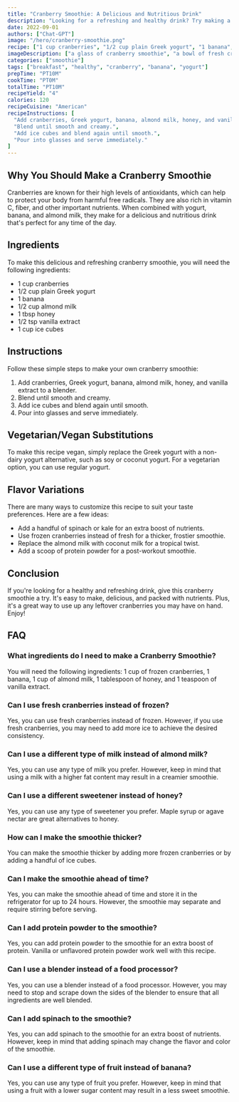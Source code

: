 ```yaml
---
title: "Cranberry Smoothie: A Delicious and Nutritious Drink"
description: "Looking for a refreshing and healthy drink? Try making a cranberry smoothie! This recipe is easy to follow and perfect for any time of the day."
date: 2022-09-01
authors: ["Chat-GPT"]
image: "/hero/cranberry-smoothie.png"
recipe: ["1 cup cranberries", "1/2 cup plain Greek yogurt", "1 banana", "1/2 cup almond milk", "1 tbsp honey", "1/2 tsp vanilla extract", "1 cup ice cubes"]
imageDescription: ["a glass of cranberry smoothie", "a bowl of fresh cranberries", "a spoonful of honey", "a ripe banana"]
categories: ["smoothie"]
tags: ["breakfast", "healthy", "cranberry", "banana", "yogurt"]
prepTime: "PT10M"
cookTime: "PT0M"
totalTime: "PT10M"
recipeYield: "4"
calories: 120
recipeCuisine: "American"
recipeInstructions: [
  "Add cranberries, Greek yogurt, banana, almond milk, honey, and vanilla extract to a blender.",
  "Blend until smooth and creamy.",
  "Add ice cubes and blend again until smooth.",
  "Pour into glasses and serve immediately."
]
---
```


## Why You Should Make a Cranberry Smoothie

Cranberries are known for their high levels of antioxidants, which can help to protect your body from harmful free radicals. They are also rich in vitamin C, fiber, and other important nutrients. When combined with yogurt, banana, and almond milk, they make for a delicious and nutritious drink that's perfect for any time of the day. 

## Ingredients

To make this delicious and refreshing cranberry smoothie, you will need the following ingredients:

- 1 cup cranberries
- 1/2 cup plain Greek yogurt
- 1 banana
- 1/2 cup almond milk
- 1 tbsp honey
- 1/2 tsp vanilla extract
- 1 cup ice cubes

## Instructions

Follow these simple steps to make your own cranberry smoothie:

1. Add cranberries, Greek yogurt, banana, almond milk, honey, and vanilla extract to a blender.
2. Blend until smooth and creamy.
3. Add ice cubes and blend again until smooth.
4. Pour into glasses and serve immediately.

## Vegetarian/Vegan Substitutions

To make this recipe vegan, simply replace the Greek yogurt with a non-dairy yogurt alternative, such as soy or coconut yogurt. For a vegetarian option, you can use regular yogurt.

## Flavor Variations

There are many ways to customize this recipe to suit your taste preferences. Here are a few ideas:

- Add a handful of spinach or kale for an extra boost of nutrients.
- Use frozen cranberries instead of fresh for a thicker, frostier smoothie.
- Replace the almond milk with coconut milk for a tropical twist.
- Add a scoop of protein powder for a post-workout smoothie.

## Conclusion

If you're looking for a healthy and refreshing drink, give this cranberry smoothie a try. It's easy to make, delicious, and packed with nutrients. Plus, it's a great way to use up any leftover cranberries you may have on hand. Enjoy!

## FAQ

### What ingredients do I need to make a Cranberry Smoothie?

You will need the following ingredients: 1 cup of frozen cranberries, 1 banana, 1 cup of almond milk, 1 tablespoon of honey, and 1 teaspoon of vanilla extract.

### Can I use fresh cranberries instead of frozen?

Yes, you can use fresh cranberries instead of frozen. However, if you use fresh cranberries, you may need to add more ice to achieve the desired consistency.

### Can I use a different type of milk instead of almond milk?

Yes, you can use any type of milk you prefer. However, keep in mind that using a milk with a higher fat content may result in a creamier smoothie.

### Can I use a different sweetener instead of honey?

Yes, you can use any type of sweetener you prefer. Maple syrup or agave nectar are great alternatives to honey.

### How can I make the smoothie thicker?

You can make the smoothie thicker by adding more frozen cranberries or by adding a handful of ice cubes.

### Can I make the smoothie ahead of time?

Yes, you can make the smoothie ahead of time and store it in the refrigerator for up to 24 hours. However, the smoothie may separate and require stirring before serving.

### Can I add protein powder to the smoothie?

Yes, you can add protein powder to the smoothie for an extra boost of protein. Vanilla or unflavored protein powder work well with this recipe.

### Can I use a blender instead of a food processor?

Yes, you can use a blender instead of a food processor. However, you may need to stop and scrape down the sides of the blender to ensure that all ingredients are well blended.

### Can I add spinach to the smoothie?

Yes, you can add spinach to the smoothie for an extra boost of nutrients. However, keep in mind that adding spinach may change the flavor and color of the smoothie.

### Can I use a different type of fruit instead of banana?

Yes, you can use any type of fruit you prefer. However, keep in mind that using a fruit with a lower sugar content may result in a less sweet smoothie.
